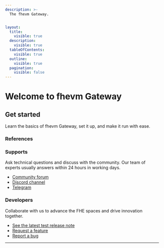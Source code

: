 ```yaml
---
description: >-
  The fhevm Gateway.


layout:
  title:
    visible: true
  description:
    visible: true
  tableOfContents:
    visible: true
  outline:
    visible: true
  pagination:
    visible: false
---
```


# Welcome to fhevm Gateway

## Get started

Learn the basics of fhevm Gateway, set it up, and make it run with ease.

### References

### Supports

Ask technical questions and discuss with the community. Our team of experts usually answers within 24 hours in working days.

- [Community forum](https://community.zama.ai/c/fhevm/15)
- [Discord channel](https://discord.com/invite/fhe-org)
- [Telegram](https://t.me/+Ojt5y-I7oR42MTkx)

### Developers

Collaborate with us to advance the FHE spaces and drive innovation together.

<!-- markdown-link-check-disable -->

- [See the latest test release note](https://github.com/zama-ai/fhevm-gateway/releases)
- [Request a feature](https://github.com/zama-ai/fhevm-gateway/issues/new/choose)
- [Report a bug](https://github.com/zama-ai/fhevm-gateway/issues/new/choose)
<!-- markdown-link-check-enable -->

---
